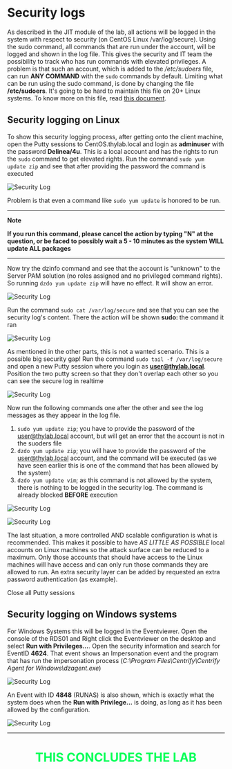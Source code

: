 # Security logs

As described in the JIT module of the lab, all actions will be logged in the system with respect to security (on CentOS Linux /var/log/secure). Using the sudo command, all commands that are run under the account, will be logged and shown in the log file. This gives the security and IT team the possibility to track who has run commands with elevated privileges.
A problem is that such an account, which is added to the */etc/sudoers* file, can run **ANY COMMAND** with the ``sudo`` commands by default. Limiting what can be run using the sudo command, is done by changing the file **/etc/sudoers**. It's going to be hard to maintain this file on 20+ Linux systems. To know more on this file, read [this document](https://kifarunix.com/run-only-specific-commands-with-sudo-in-linux/).

## Security logging on Linux

To show this security logging process, after getting onto the client machine, open the Putty sessions to CentOS.thylab.local and login as **adminuser** with the password **Delinea/4u**. This is a local account and has the rights to run the ``sudo`` command to get elevated rights. 
Run the command ``sudo yum update zip`` and see that after providing the password the command is executed

![Security Log](images/lab001.png)

Problem is that even a command like ``sudo yum update`` is honored to be run. 

---

**Note**

**If you run this command, please cancel the action by typing "N" at the question, or be faced to possibly wait a 5 - 10 minutes as the system WILL update ALL packages**

---

Now try the dzinfo command and see that the account is "unknown" to the Server PAM solution (no roles assigned and no privileged command rights). So running ``dzdo yum update zip`` will have no effect. It will show an error.

![Security Log](images/lab002.png)

Run the command ``sudo cat /var/log/secure`` and see that you can see the security log's content. There the action will be shown **sudo: <username that requested the privilege rights>** the command it ran

![Security Log](images/lab003.png)

As mentioned in the other parts, this is not a wanted scenario. This is a possible big security gap! Run the command ``sudo tail -f /var/log/secure`` and open a new Putty session where you login as **user@thylab.local**. Position the two putty screen so that they don't overlap each other so you can see the secure log in realtime

![Security Log](images/lab004.png)

Now run the following commands one after the other and see the log messages as they appear in the log file.
1. ``sudo yum update zip``; you have to provide the password of the user@thylab.local account, but will get an error that the account is not in the suoders file
1. ``dzdo yum update zip``; you will have to provide the password of the user@thylab.local account, and the command will be executed (as we have seen earlier this is one of the command that has been allowed by the system)
1. ``dzdo yum update vim``; as this command is not allowed by the system, there is nothing to be logged in the security log. The command is already blocked **BEFORE** execution

![Security Log](images/lab005.png)

![Security Log](images/lab006.png)

The last situation, a more controlled AND scalable configuration is what is recommended. This makes it possible to have *AS LITTLE AS POSSIBLE* local accounts on Linux machines so the attack surface can be reduced to a maximum. Only those accounts that should have access to the Linux machines will have access and can only run those commands they are allowed to run. An extra security layer can be added by requested an extra password authentication (as example).

Close all Putty sessions

## Security logging on Windows systems

For Windows Systems this will be logged in the Eventviewer. Open the console of the RDS01 and Right click the Eventviewer on the desktop and select **Run with Privileges...**. Open the security information and search for EventID **4624**. That event shows an Impersonation event and the program that has run the impersonation process (*C:\Program Files\Centrify\Centrify Agent for Windows\dzagent.exe*)

![Security Log](images/lab007.png)

An Event with ID **4848** (RUNAS) is also shown, which is exactly what the system does when the **Run with Privilege...** is doing, as long as it has been allowed by the configuration.

![Security Log](images/lab008.png)

<HR>
  <center><H1 style="color:#00FF59">THIS CONCLUDES THE LAB</H1></center>